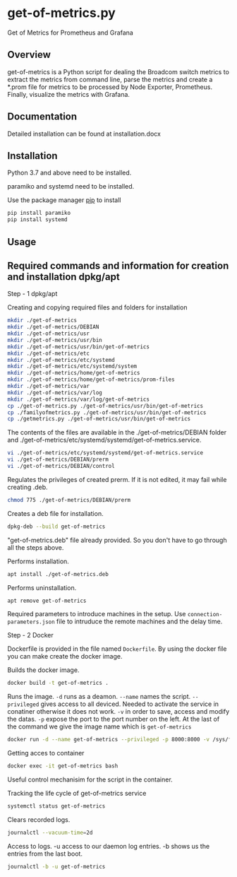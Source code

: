 # get-of-metrics.py

Get of Metrics for Prometheus and Grafana

## Overview

get-of-metrics is a Python script for dealing the Broadcom switch metrics to extract the metrics from command line, parse the metrics and create a *.prom file for metrics to be processed by Node Exporter, Prometheus. Finally, visualize the metrics with Grafana.

## Documentation

Detailed installation can be found at installation.docx

## Installation

Python 3.7 and above need to be installed.

paramiko and systemd need to be installed.

Use the package manager [pip](https://pip.pypa.io/en/stable/) to install 

```bash
pip install paramiko
pip install systemd
```

## Usage

## Required commands and information for creation and installation dpkg/apt

Step - 1 dpkg/apt

Creating and copying required files and folders for installation

```bash
mkdir ./get-of-metrics
mkdir ./get-of-metrics/DEBIAN
mkdir ./get-of-metrics/usr
mkdir ./get-of-metrics/usr/bin
mkdir ./get-of-metrics/usr/bin/get-of-metrics
mkdir ./get-of-metrics/etc
mkdir ./get-of-metrics/etc/systemd
mkdir ./get-of-metrics/etc/systemd/system
mkdir ./get-of-metrics/home/get-of-metrics
mkdir ./get-of-metrics/home/get-of-metrics/prom-files
mkdir ./get-of-metrics/var
mkdir ./get-of-metrics/var/log
mkdir ./get-of-metrics/var/log/get-of-metrics
cp ./get-of-metrics.py ./get-of-metrics/usr/bin/get-of-metrics
cp ./familyofmetrics.py ./get-of-metrics/usr/bin/get-of-metrics
cp ./getmetrics.py ./get-of-metrics/usr/bin/get-of-metrics
```

The contents of the files are available in the ./get-of-metrics/DEBIAN folder and ./get-of-metrics/etc/systemd/systemd/get-of-metrics.service.

```bash
vi ./get-of-metrics/etc/systemd/systemd/get-of-metrics.service
vi ./get-of-metrics/DEBIAN/prerm
vi ./get-of-metrics/DEBIAN/control
```

Regulates the privileges of created prerm. If it is not edited, it may fail while creating .deb.

```bash
chmod 775 ./get-of-metrics/DEBIAN/prerm
```

Creates a deb file for installation.

```bash
dpkg-deb --build get-of-metrics
```

"get-of-metrics.deb" file already provided. So you don't have to go through all the steps above.

Performs installation.

```bash 
apt install ./get-of-metrics.deb
```

Performs uninstallation.

```bash
apt remove get-of-metrics
```

Required parameters to introduce machines in the setup. Use `connection-parameters.json` file to intruduce the remote machines and the delay time.

Step - 2 Docker

Dockerfile is provided in the file named `Dockerfile`. By using the docker file you can make create the docker image.

Builds the docker image. 

```bash
docker build -t get-of-metrics .
```
Runs the image.
`-d` runs as a deamon.
`--name` names the script.
`--privileged` gives access to all deviced. Needed to activate the service in conatiner otherwise it does not work.
`-v` in order to save, access and modify the datas.
`-p` expose the port to the port number on the left.
At the last of the command we give the image name which is `get-of-metrics`

```bash
docker run -d --name get-of-metrics --privileged -p 8000:8000 -v /sys/fs/cgroup:/sys/fs/cgroup:ro -v file:/home/get-of-metrics -v logs:/var/log/get-of-metrics -v prom-files:/home/get-of-metrics/prom-files get-of-metrics
```

Getting acces to container

```bash
docker exec -it get-of-metrics bash
```
Useful control mechanisim for the script in the container.

Tracking the life cycle of get-of-metrics service

```bash
systemctl status get-of-metrics
```

Clears recorded logs. 

```bash
journalctl --vacuum-time=2d
```

Access to logs. -u access to our daemon log entries. -b shows us the entries from the last boot.

```bash
journalctl -b -u get-of-metrics
```
